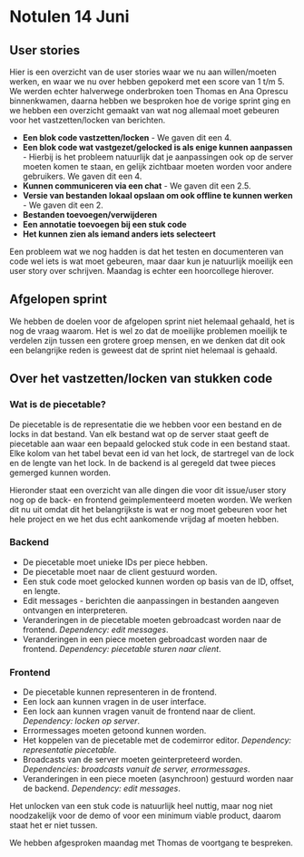 # Notulen 14 Juni

## User stories
Hier is een overzicht van de user stories waar we nu aan willen/moeten werken, en waar we nu over hebben gepokerd met een score van 1 t/m 5. We werden echter halverwege onderbroken toen Thomas en Ana Oprescu binnenkwamen, daarna hebben we besproken hoe de vorige sprint ging en we hebben een overzicht gemaakt van wat nog allemaal moet gebeuren voor het vastzetten/locken van berichten.

- **Een blok code vastzetten/locken** - We gaven dit een 4.
- **Een blok code wat vastgezet/gelocked is als enige kunnen aanpassen** - Hierbij is het probleem natuurlijk dat je aanpassingen ook op de server moeten komen te staan, en gelijk zichtbaar moeten worden voor andere gebruikers. We gaven dit een 4.
- **Kunnen communiceren via een chat** - We gaven dit een 2.5.
- **Versie van bestanden lokaal opslaan om ook offline te kunnen werken** - We gaven dit een 2.
- **Bestanden toevoegen/verwijderen**
- **Een annotatie toevoegen bij een stuk code**
- **Het kunnen zien als iemand anders iets selecteert**

Een probleem wat we nog hadden is dat het testen en documenteren van code wel iets is wat moet gebeuren, maar daar kun je natuurlijk moeilijk een user story over schrijven. Maandag is echter een hoorcollege hierover.

## Afgelopen sprint
We hebben de doelen voor de afgelopen sprint niet helemaal gehaald, het is nog de vraag waarom. Het is wel zo dat de moeilijke problemen moeilijk te verdelen zijn tussen een grotere groep mensen, en we denken dat dit ook een belangrijke reden is geweest dat de sprint niet helemaal is gehaald.

## Over het vastzetten/locken van stukken code

### Wat is de piecetable?
De piecetable is de representatie die we hebben voor een bestand en de locks in dat bestand. Van elk bestand wat op de server staat geeft de piecetable aan waar een bepaald gelocked stuk code in een bestand staat. Elke kolom van het tabel bevat een id van het lock, de startregel van de lock en de lengte van het lock. In de backend is al geregeld dat twee pieces gemerged kunnen worden.

Hieronder staat een overzicht van alle dingen die voor dit issue/user story nog op de back- en frontend geimplementeerd moeten worden. We werken dit nu uit omdat dit het belangrijkste is wat er nog moet gebeuren voor het hele project en we het dus echt aankomende vrijdag af moeten hebben.

### Backend
- De piecetable moet unieke IDs per piece hebben.
- De piecetable moet naar de client gestuurd worden.
- Een stuk code moet gelocked kunnen worden op basis van de ID, offset, en lengte.
- Edit messages - berichten die aanpassingen in bestanden aangeven ontvangen en interpreteren.
- Veranderingen in de piecetable moeten gebroadcast worden naar de frontend. *Dependency: edit messages*.
- Veranderingen in een piece moeten gebroadcast worden naar de frontend. *Dependency: piecetable sturen naar client*.

### Frontend
- De piecetable kunnen representeren in de frontend.
- Een lock aan kunnen vragen in de user interface.
- Een lock aan kunnen vragen vanuit de frontend naar de client. *Dependency: locken op server*.
- Errormessages moeten getoond kunnen worden.
- Het koppelen van de piecetable met de codemirror editor. *Dependency: representatie piecetable*.
- Broadcasts van de server moeten geinterpreteerd worden. *Dependencies: broadcasts vanuit de server, errormessages*.
- Veranderingen in een piece moeten (asynchroon) gestuurd worden naar de backend. *Dependency: edit messages*.

Het unlocken van een stuk code is natuurlijk heel nuttig, maar nog niet noodzakelijk voor de demo of voor een minimum viable product, daarom staat het er niet tussen.

We hebben afgesproken maandag met Thomas de voortgang te bespreken.

